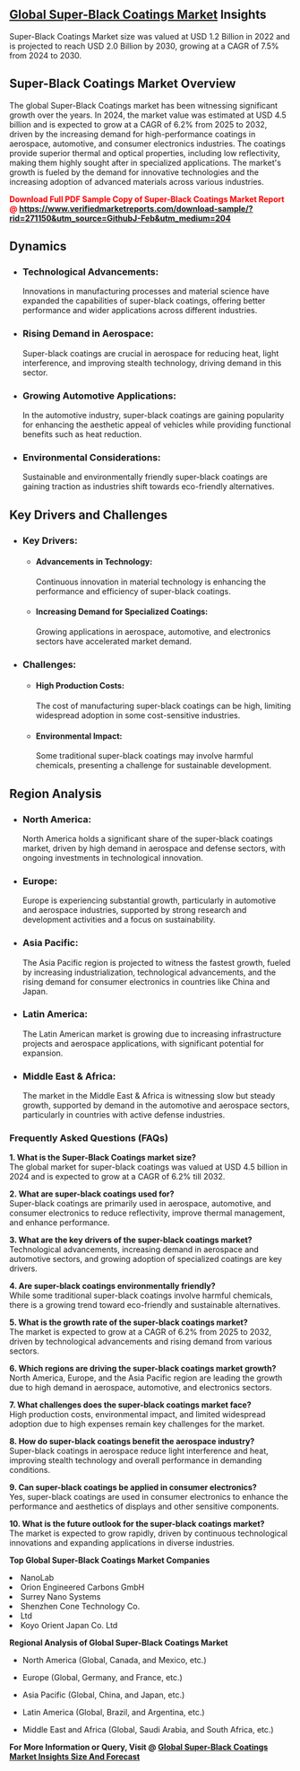 <h2><a href="https://www.verifiedmarketreports.com/download-sample/?rid=271150&amp;utm_source=GithubJ&amp;utm_medium=204" target="_blank">Global Super-Black Coatings Market</a> Insights</h2><p>Super-Black Coatings Market size was valued at USD 1.2 Billion in 2022 and is projected to reach USD 2.0 Billion by 2030, growing at a CAGR of 7.5% from 2024 to 2030.</p><p> <h2>Super-Black Coatings Market Overview</h2> <p>The global Super-Black Coatings market has been witnessing significant growth over the years. In 2024, the market value was estimated at USD 4.5 billion and is expected to grow at a CAGR of 6.2% from 2025 to 2032, driven by the increasing demand for high-performance coatings in aerospace, automotive, and consumer electronics industries. The coatings provide superior thermal and optical properties, including low reflectivity, making them highly sought after in specialized applications. The market's growth is fueled by the demand for innovative technologies and the increasing adoption of advanced materials across various industries.</p> <p><strong><p><span class=""><span style="color: #ff0000;"><strong>Download Full PDF Sample Copy of Super-Black Coatings Market Report</strong> @ </span><a href="https://www.verifiedmarketreports.com/download-sample/?rid=271150&amp;utm_source=GithubJ-Feb&amp;utm_medium=204" target="_blank">https://www.verifiedmarketreports.com/download-sample/?rid=271150&amp;utm_source=GithubJ-Feb&amp;utm_medium=204</a></span></p></strong></p> <h2>Dynamics</h2> <ul> <li><h3>Technological Advancements:</h3> Innovations in manufacturing processes and material science have expanded the capabilities of super-black coatings, offering better performance and wider applications across different industries.</li> <li><h3>Rising Demand in Aerospace:</h3> Super-black coatings are crucial in aerospace for reducing heat, light interference, and improving stealth technology, driving demand in this sector.</li> <li><h3>Growing Automotive Applications:</h3> In the automotive industry, super-black coatings are gaining popularity for enhancing the aesthetic appeal of vehicles while providing functional benefits such as heat reduction.</li> <li><h3>Environmental Considerations:</h3> Sustainable and environmentally friendly super-black coatings are gaining traction as industries shift towards eco-friendly alternatives.</li> </ul> <h2>Key Drivers and Challenges</h2> <ul> <li><h3>Key Drivers:</h3> <ul> <li><h4>Advancements in Technology:</h4> Continuous innovation in material technology is enhancing the performance and efficiency of super-black coatings.</li> <li><h4>Increasing Demand for Specialized Coatings:</h4> Growing applications in aerospace, automotive, and electronics sectors have accelerated market demand.</li> </ul> </li> <li><h3>Challenges:</h3> <ul> <li><h4>High Production Costs:</h4> The cost of manufacturing super-black coatings can be high, limiting widespread adoption in some cost-sensitive industries.</li> <li><h4>Environmental Impact:</h4> Some traditional super-black coatings may involve harmful chemicals, presenting a challenge for sustainable development.</li> </ul> </li> </ul> <h2>Region Analysis</h2> <ul> <li><h3>North America:</h3> North America holds a significant share of the super-black coatings market, driven by high demand in aerospace and defense sectors, with ongoing investments in technological innovation.</li> <li><h3>Europe:</h3> Europe is experiencing substantial growth, particularly in automotive and aerospace industries, supported by strong research and development activities and a focus on sustainability.</li> <li><h3>Asia Pacific:</h3> The Asia Pacific region is projected to witness the fastest growth, fueled by increasing industrialization, technological advancements, and the rising demand for consumer electronics in countries like China and Japan.</li> <li><h3>Latin America:</h3> The Latin American market is growing due to increasing infrastructure projects and aerospace applications, with significant potential for expansion.</li> <li><h3>Middle East & Africa:</h3> The market in the Middle East & Africa is witnessing slow but steady growth, supported by demand in the automotive and aerospace sectors, particularly in countries with active defense industries.</li> </ul> <h3>Frequently Asked Questions (FAQs)</h3> <p><strong>1. What is the Super-Black Coatings market size?</strong><br>The global market for super-black coatings was valued at USD 4.5 billion in 2024 and is expected to grow at a CAGR of 6.2% till 2032.</p> <p><strong>2. What are super-black coatings used for?</strong><br>Super-black coatings are primarily used in aerospace, automotive, and consumer electronics to reduce reflectivity, improve thermal management, and enhance performance.</p> <p><strong>3. What are the key drivers of the super-black coatings market?</strong><br>Technological advancements, increasing demand in aerospace and automotive sectors, and growing adoption of specialized coatings are key drivers.</p> <p><strong>4. Are super-black coatings environmentally friendly?</strong><br>While some traditional super-black coatings involve harmful chemicals, there is a growing trend toward eco-friendly and sustainable alternatives.</p> <p><strong>5. What is the growth rate of the super-black coatings market?</strong><br>The market is expected to grow at a CAGR of 6.2% from 2025 to 2032, driven by technological advancements and rising demand from various sectors.</p> <p><strong>6. Which regions are driving the super-black coatings market growth?</strong><br>North America, Europe, and the Asia Pacific region are leading the growth due to high demand in aerospace, automotive, and electronics sectors.</p> <p><strong>7. What challenges does the super-black coatings market face?</strong><br>High production costs, environmental impact, and limited widespread adoption due to high expenses remain key challenges for the market.</p> <p><strong>8. How do super-black coatings benefit the aerospace industry?</strong><br>Super-black coatings in aerospace reduce light interference and heat, improving stealth technology and overall performance in demanding conditions.</p> <p><strong>9. Can super-black coatings be applied in consumer electronics?</strong><br>Yes, super-black coatings are used in consumer electronics to enhance the performance and aesthetics of displays and other sensitive components.</p> <p><strong>10. What is the future outlook for the super-black coatings market?</strong><br>The market is expected to grow rapidly, driven by continuous technological innovations and expanding applications in diverse industries.</p> </p><p><strong>Top Global Super-Black Coatings Market Companies</strong></p><div data-test-id=""><p><li>NanoLab</li><li> Orion Engineered Carbons GmbH</li><li> Surrey Nano Systems</li><li> Shenzhen Cone Technology Co.</li><li> Ltd</li><li> Koyo Orient Japan Co. Ltd</li></p><div><strong>Regional Analysis of&nbsp;Global Super-Black Coatings Market</strong></div><ul><li dir="ltr"><p dir="ltr">North America&nbsp;(Global, Canada, and Mexico, etc.)</p></li><li dir="ltr"><p dir="ltr">Europe (Global, Germany, and France, etc.)</p></li><li dir="ltr"><p dir="ltr">Asia Pacific&nbsp;(Global, China, and Japan, etc.)</p></li><li dir="ltr"><p dir="ltr">Latin America&nbsp;(Global, Brazil, and Argentina, etc.)</p></li><li dir="ltr">Middle East and Africa&nbsp;(Global, Saudi Arabia, and South Africa, etc.)</li></ul><p><strong>For More Information or Query, Visit @&nbsp;</strong><strong><a href="https://www.verifiedmarketreports.com/product/super-black-coatings-market/?utm_source=GithubJ&amp;utm_medium=204" target="_blank">Global Super-Black Coatings Market Insights Size And Forecast</a></strong></p></div>
